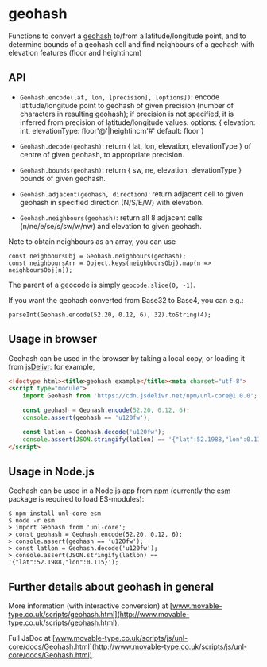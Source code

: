 geohash
=======

Functions to convert a [geohash](http://en.wikipedia.org/wiki/Geohash) to/from a latitude/longitude
point, and to determine bounds of a geohash cell and find neighbours of a geohash with elevation
features (floor and heightincm)

API
---

- `Geohash.encode(lat, lon, [precision], [options])`: encode latitude/longitude point to geohash of given precision
   (number of characters in resulting geohash); if precision is not specified, it is inferred from
   precision of latitude/longitude values.
   options: {
       elevation: int,
       elevationType: floor'@'|heightincm'#' default: floor
   }
   
- `Geohash.decode(geohash)`: return { lat, lon, elevation, elevationType } of centre of given geohash, to appropriate precision.
- `Geohash.bounds(geohash)`: return { sw, ne, elevation, elevationType } bounds of given geohash.
- `Geohash.adjacent(geohash, direction)`: return adjacent cell to given geohash in specified direction (N/S/E/W) with elevation.
- `Geohash.neighbours(geohash)`: return all 8 adjacent cells (n/ne/e/se/s/sw/w/nw) and elevation to given geohash.

Note to obtain neighbours as an array, you can use

    const neighboursObj = Geohash.neighbours(geohash);
    const neighboursArr = Object.keys(neighboursObj).map(n => neighboursObj[n]);

The parent of a geocode is simply `geocode.slice(0, -1)`.

If you want the geohash converted from Base32 to Base4, you can e.g.:

    parseInt(Geohash.encode(52.20, 0.12, 6), 32).toString(4);


Usage in browser
----------------

Geohash can be used in the browser by taking a local copy, or loading it from
    [jsDelivr](https://www.jsdelivr.com/package/npm/unl-core): for example,

```html
<!doctype html><title>geohash example</title><meta charset="utf-8">
<script type="module">
    import Geohash from 'https://cdn.jsdelivr.net/npm/unl-core@1.0.0';

    const geohash = Geohash.encode(52.20, 0.12, 6);
    console.assert(geohash == 'u120fw');

    const latlon = Geohash.decode('u120fw');
    console.assert(JSON.stringify(latlon) == '{"lat":52.1988,"lon":0.115}');
</script>
```


Usage in Node.js
----------------

Geohash can be used in a Node.js app from [npm](https://www.npmjs.com/package/unl-core) 
(currently the [esm](https://www.npmjs.com/package/esm) package is required to load ES-modules):

```shell
$ npm install unl-core esm
$ node -r esm
> import Geohash from 'unl-core';
> const geohash = Geohash.encode(52.20, 0.12, 6);
> console.assert(geohash == 'u120fw');
> const latlon = Geohash.decode('u120fw');
> console.assert(JSON.stringify(latlon) == '{"lat":52.1988,"lon":0.115}');
```

Further details about geohash in general
----------------------------------------

More information (with interactive conversion) at
[www.movable-type.co.uk/scripts/geohash.html](http://www.movable-type.co.uk/scripts/geohash.html).

Full JsDoc at [www.movable-type.co.uk/scripts/js/unl-core/docs/Geohash.html](http://www.movable-type.co.uk/scripts/js/unl-core/docs/Geohash.html).

